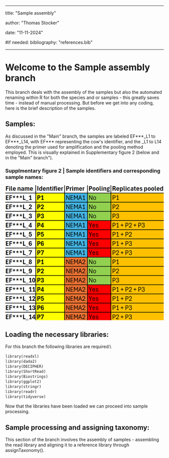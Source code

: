 ------------------------------------------------------------------------

title: "Sample assembly"

author: "Thomas Stocker"

date: "11-11-2024"

#if needed: bibliography: "references.bib"

------------------------------------------------------------------------

# **Welcome to the Sample assembly branch**

This branch deals with the assembly of the samples but also the automated renaming within R for both the species and or samples - this greatly saves time - instead of manual processing. But before we get into any coding, here is the brief description of the samples.

## **Samples:**

As discussed in the "Main" branch, the samples are labeled EF\*\*\*\_L1 to EF\*\*\*\_L14, with EF\*\*\* representing the cow's identifier, and the \_L1 to L14 denoting the primer used for amplification and the pooling method employed. This is visually explained in Supplementary figure 2 (below and in the "Main" branch").

### **Supplmentary figure 2 \|** **Sample identifiers and corresponding sample names:**

![](images/clipboard-2518261799.png)

## **Loading the necessary libraries:**

For this branch the following libraries are required:\

```         
library(readxl)
library(dada2)
library(DECIPHER)
library(ShortRead)
library(Biostrings)
library(ggplot2)
library(stringr) 
library(readr)
library(tidyverse)
```

Now that the libraries have been loaded we can proceed into sample processing.

## **Sample processing and assigning taxonomy:**

This section of the branch involves the assembly of samples - assembling the read library and aligning it to a reference library through assignTaxonomy().

